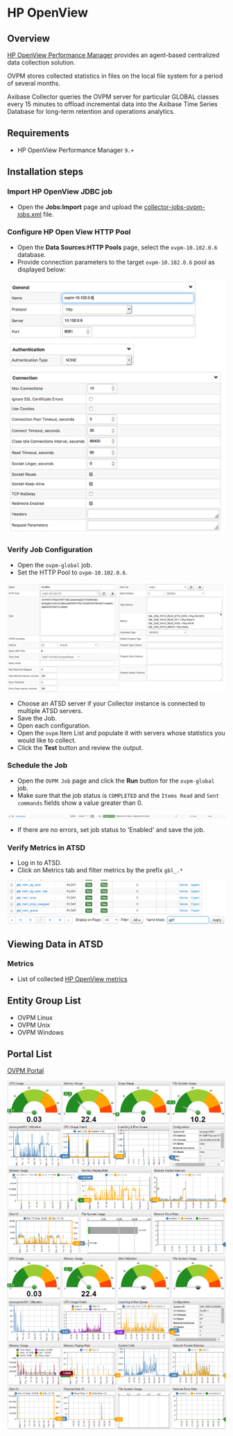 # HP OpenView
## Overview
[HP OpenView Performance Manager](https://h20392.www2.hp.com/portal/swdepot/displayProductInfo.do?productNumber=PERFMINFO "HP OpenView") provides an agent-based centralized data collection solution.

OVPM stores collected statistics in files on the local file system for a period of several months.

Axibase Collector queries the OVPM server for particular GLOBAL classes every 15 minutes to offload incremental data into the Axibase Time Series Database for long-term retention and operations analytics.

## Requirements

* HP OpenView Performance Manager `9.+`

## Installation steps

### Import HP OpenView JDBC job

* Open the **Jobs:Import** page and upload the [collector-jobs-ovpm-jobs.xml](collector-jobs-ovpm-jobs.xml) file.

### Configure HP Open View HTTP Pool

* Open the **Data Sources:HTTP Pools** page, select the `ovpm-10.102.0.6` database.
* Provide connection parameters to the target `ovpm-10.102.0.6` pool as displayed below:

![](images/http_pool_conf.png)

### Verify Job Configuration

* Open the `ovpm-global` job.
* Set the HTTP Pool to `ovpm-10.102.0.6`.

![](images/ovmp_configuration.png)

* Choose an ATSD server if your Collector instance is connected to multiple ATSD servers.
* Save the Job.
* Open each configuration.
* Open the `ovpm` Item List and populate it with servers whose statistics you would like to collect.
* Click the **Test** button and review the output.

<!---
![](images/ovmp.png)
-->

### Schedule the Job

* Open the `OVPM Job` page and click the **Run** button for the `ovpm-global` job.
* Make sure that the job status is `COMPLETED` and the `Items Read` and `Sent commands` fields show a value greater than 0.

![](images/ovmp-global.png)

* If there are no errors, set job status to 'Enabled' and save the job.

### Verify Metrics in ATSD

* Log in to ATSD.
* Click on Metrics tab and filter metrics by the prefix `gbl_.*`

![](images/metrics.png)

## Viewing Data in ATSD

### Metrics
* List of collected [HP OpenView metrics](metric-list.md)

<!--- ### Properties
* List of collected [HP OpenView properties](properties-list.md)
-->


## Entity Group List

* OVPM Linux
* OVPM Unix
* OVPM Windows

## Portal List

[OVPM Portal](http://axibase.com/chartlab/f9d176ac/2/)

![](images/ovpm_portal_linux.png "HP OpenView")
![](images/ovpm_portal_windows.png "ovpm_portal_windows")

